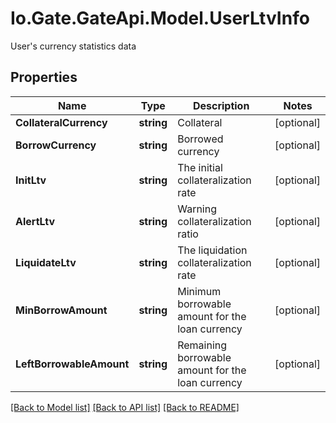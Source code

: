 
# Io.Gate.GateApi.Model.UserLtvInfo

User&#39;s currency statistics data

## Properties

Name | Type | Description | Notes
------------ | ------------- | ------------- | -------------
**CollateralCurrency** | **string** | Collateral | [optional] 
**BorrowCurrency** | **string** | Borrowed currency | [optional] 
**InitLtv** | **string** | The initial collateralization rate | [optional] 
**AlertLtv** | **string** | Warning collateralization ratio | [optional] 
**LiquidateLtv** | **string** | The liquidation collateralization rate | [optional] 
**MinBorrowAmount** | **string** | Minimum borrowable amount for the loan currency | [optional] 
**LeftBorrowableAmount** | **string** | Remaining borrowable amount for the loan currency | [optional] 

[[Back to Model list]](../README.md#documentation-for-models)
[[Back to API list]](../README.md#documentation-for-api-endpoints)
[[Back to README]](../README.md)
